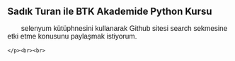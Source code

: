   <h2> Sadık Turan ile BTK Akademide Python Kursu </h2>
    <p style="font-family: Arial; font-size: 12pt;">
        &nbsp;&nbsp;&nbsp;&nbsp;&nbsp;&nbsp; selenyum kütüphnesini kullanarak Github sitesi
        search sekmesine etki etme konusunu paylaşmak istiyorum.
      
    </p><br><br>
